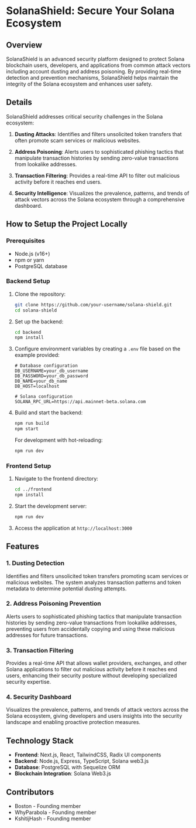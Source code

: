 # SolanaShield: Secure Your Solana Ecosystem

## Overview

SolanaShield is an advanced security platform designed to protect Solana blockchain users, developers, and applications from common attack vectors including account dusting and address poisoning. By providing real-time detection and prevention mechanisms, SolanaShield helps maintain the integrity of the Solana ecosystem and enhances user safety.

## Details

SolanaShield addresses critical security challenges in the Solana ecosystem:

1. **Dusting Attacks**: Identifies and filters unsolicited token transfers that often promote scam services or malicious websites.

2. **Address Poisoning**: Alerts users to sophisticated phishing tactics that manipulate transaction histories by sending zero-value transactions from lookalike addresses.

3. **Transaction Filtering**: Provides a real-time API to filter out malicious activity before it reaches end users.

4. **Security Intelligence**: Visualizes the prevalence, patterns, and trends of attack vectors across the Solana ecosystem through a comprehensive dashboard.

## How to Setup the Project Locally

### Prerequisites

- Node.js (v16+)
- npm or yarn
- PostgreSQL database

### Backend Setup

1. Clone the repository:
   ```bash
   git clone https://github.com/your-username/solana-shield.git
   cd solana-shield
   ```

2. Set up the backend:
   ```bash
   cd backend
   npm install
   ```

3. Configure environment variables by creating a `.env` file based on the example provided:
   ```
   # Database configuration
   DB_USERNAME=your_db_username
   DB_PASSWORD=your_db_password
   DB_NAME=your_db_name
   DB_HOST=localhost
   
   # Solana configuration
   SOLANA_RPC_URL=https://api.mainnet-beta.solana.com
   ```

4. Build and start the backend:
   ```bash
   npm run build
   npm start
   ```
   For development with hot-reloading:
   ```bash
   npm run dev
   ```

### Frontend Setup

1. Navigate to the frontend directory:
   ```bash
   cd ../frontend
   npm install
   ```

2. Start the development server:
   ```bash
   npm run dev
   ```

3. Access the application at `http://localhost:3000`

## Features

### 1. Dusting Detection

Identifies and filters unsolicited token transfers promoting scam services or malicious websites. The system analyzes transaction patterns and token metadata to determine potential dusting attempts.

### 2. Address Poisoning Prevention

Alerts users to sophisticated phishing tactics that manipulate transaction histories by sending zero-value transactions from lookalike addresses, preventing users from accidentally copying and using these malicious addresses for future transactions.

### 3. Transaction Filtering

Provides a real-time API that allows wallet providers, exchanges, and other Solana applications to filter out malicious activity before it reaches end users, enhancing their security posture without developing specialized security expertise.

### 4. Security Dashboard

Visualizes the prevalence, patterns, and trends of attack vectors across the Solana ecosystem, giving developers and users insights into the security landscape and enabling proactive protection measures.

## Technology Stack

- **Frontend**: Next.js, React, TailwindCSS, Radix UI components
- **Backend**: Node.js, Express, TypeScript, Solana web3.js
- **Database**: PostgreSQL with Sequelize ORM
- **Blockchain Integration**: Solana Web3.js

## Contributors

- Boston - Founding member
- WhyParabola - Founding member
- KshitijHash - Founding member
